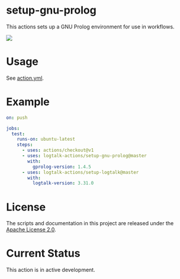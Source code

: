 # setup-gnu-prolog

This actions sets up a GNU Prolog environment for use in workflows.

![](https://github.com/logtalk-actions/setup-gnu-prolog/workflows/Test/badge.svg)

# Usage

See [action.yml](action.yml).

# Example

```yml
on: push

jobs:
  test:
    runs-on: ubuntu-latest
    steps:
      - uses: actions/checkout@v1
      - uses: logtalk-actions/setup-gnu-prolog@master
        with:
          gprolog-version: 1.4.5
      - uses: logtalk-actions/setup-logtalk@master
        with:
          logtalk-version: 3.31.0
```

# License

The scripts and documentation in this project are released under the [Apache License 2.0](LICENSE).

# Current Status

This action is in active development.
